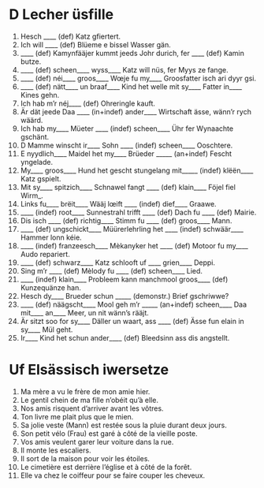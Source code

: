 # D Lecher üsfille

1. Hesch \_\_\_\_ (def) Katz gfiertert.
2. Ich will \_\_\_\_ (def) Blüeme e bissel Wasser gän.
3. \_\_\_\_ (def) Kamynfääjer kummt jeeds Johr durich, fer \_\_\_\_ (def) Kamin butze.
4. \_\_\_\_ (def) scheen\_\_\_\_ wyss\_\_\_\_ Katz will nüs, fer Myys ze fange.
5. \_\_\_\_ (def) néi\_\_\_\_ groos\_\_\_\_ Wœje fu my\_\_\_\_ Groosfatter isch ari dyyr gsi.
6. \_\_\_\_ (def) nätt\_\_\_\_ un braaf\_\_\_\_ Kind het welle mit sy\_\_\_\_ Fatter in\_\_\_\_ Kines gehn.
7. Ich hab m’r néj\_\_\_\_ (def) Ohreringle kauft.
8. Är dät jeede Daa \_\_\_\_ (in+indef) ander\_\_\_\_ Wirtschaft ässe, wänn’r rych wäärd.
9. Ich hab my\_\_\_\_ Müeter \_\_\_\_ (indef) scheen\_\_\_\_ Ühr fer Wynaachte gschänt.
10. D Mamme winscht ir\_\_\_\_ Sohn \_\_\_\_ (indef) scheen\_\_\_\_ Ooschtere.
11. E nyydlich\_\_\_\_ Maidel het my\_\_\_\_ Brüeder \_\_\_\__ (an+indef) Fescht yngelade.
12. My\_\_\_\_ groos\_\_\_\_ Hund het gescht stungelang mit\_\_\_\__ (indef) klëën\_\_\_\_ Katz gspielt.
13. Mit sy\_\_\_\_ spitzich\_\_\_\_ Schnawel fangt \_\_\_\_ (def) klain\_\_\_\_ Föjel fiel Wirm_.
14. Links fu\_\_\_\_ brëit\_\_\_\_ Wääj lœift \_\_\_\_ (indef) dief\_\_\_\_ Graawe.
15. \_\_\_\_ (indef) root\_\_\_\_ Sunnestrahl trifft \_\_\_\_ (def) Dach fu \_\_\_\_ (def) Mairie.
16. Dis isch \_\_\_\_ (def) richtig\_\_\_\_ Stimm fu \_\_\_\_ (def) groos\_\_\_\_ Mann.
17. \_\_\_\_ (def) ungschickt\_\_\_\_ Müürerlehrling het \_\_\_\_ (indef) schwäär\_\_\_\_ Hammer lonn kéie.
18. \_\_\_\_ (indef) franzeesch\_\_\_\_ Mèkanyker het \_\_\_\_ (def) Motoor fu my\_\_\_\_ Audo repariert.
19. \_\_\_\_ (def) schwarz\_\_\_\_ Katz schlooft uf \_\_\_\_ grien\_\_\_\_ Deppi.
20. Sing m’r \_\_\_\_ (def) Mèlody fu \_\_\_\_ (def) scheen\_\_\_\_ Lied.
21. \_\_\_\_ (indef) klain\_\_\_\_ Probleem kann manchmool groos\_\_\_\_ (def) Kunzequänze han.
22. Hesch dy\_\_\_\_ Brueder schun \_\_\_\__ (demonstr.) Brief gschriwwe?
23. \_\_\_\_ (def) näägscht\_\_\_\_ Mool geh m’r \_\_\_\__ (an+indef) scheen\_\_\_\_ Daa mit\_\_\_\_ an\_\_\_\_ Meer, un nit wänn’s rääjt.
24. Är sitzt soo for sy\_\_\_\_ Däller un waart, ass \_\_\_\_ (def) Ässe fun elain in sy\_\_\_\_ Mül geht.
25. Ir\_\_\_\_ Kind het schun ander\_\_\_\_  (def) Bleedsinn ass dis angstellt.

# Uf Elsässisch iwersetze

1. Ma mère a vu le frère de mon amie hier.
2. Le gentil chein de ma fille n’obéit qu’à elle.
3. Nos amis risquent d’arriver avant les vôtres.
4. Ton livre me plait plus que le mien.
5. Sa jolie veste (Mann) est restée sous la pluie durant deux jours.
6. Son petit vélo (Frau) est garé à côté de la vieille poste.
7. Vos amis veulent garer leur voiture dans la rue.
8. Il monte les escaliers.
9. Il sort de la maison pour voir les étoiles.
10. Le cimetière est derrière l’église et à côté de la forêt.
11. Elle va chez le coiffeur pour se faire couper les cheveux.
